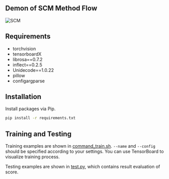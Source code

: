 ## Demon of SCM Method Flow

![SCM](https://github.com/user-attachments/assets/d190d81b-af9f-458e-ad11-5b6802e4be0f)

## Requirements
- torchvision
- tensorboardX
- librosa==0.7.2
- inflect==0.2.5
- Unidecode==1.0.22
- pillow
- configargparse

## Installation
Install packages via Pip.
```bash
pip install -r requirements.txt
```

## Training and Testing
Training examples are shown in [command_train.sh](command_train.sh). `--name` and `--config` should be specified according to your settings. You can use TensorBoard to visualize training process.

Testing examples are shown in [test.py](test.py), which contains result evaluation of score.
